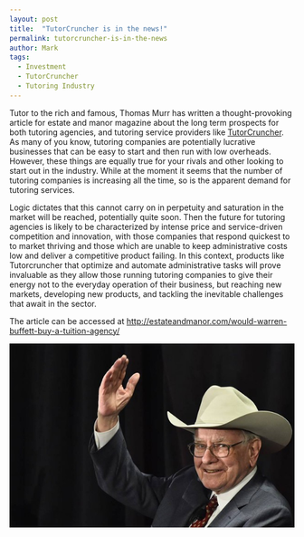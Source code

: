 ```yaml
---
layout: post
title:  "TutorCruncher is in the news!"
permalink: tutorcruncher-is-in-the-news
author: Mark
tags:
  - Investment
  - TutorCruncher
  - Tutoring Industry
---
```

Tutor to the rich and famous, Thomas Murr has written a thought-provoking
article for estate and manor magazine about the long term prospects for both
tutoring agencies, and tutoring service providers like [TutorCruncher](/). As many
of you know, tutoring companies are potentially lucrative businesses that can
be easy to start and then run with low overheads. However, these things are
equally true for your rivals and other looking to start out in the industry.
While at the moment it seems that the number of tutoring companies is
increasing all the time, so is the apparent demand for tutoring services.

Logic dictates that this cannot carry on in perpetuity and saturation in the
market will be reached, potentially quite soon. Then the future for tutoring
agencies is likely to be characterized by intense price and service-driven
competition and innovation, with those companies that respond quickest to to
market thriving and those which are unable to keep administrative costs low
and deliver a competitive product failing. In this context, products like
Tutorcruncher that optimize and automate administrative tasks will prove
invaluable as they allow those running tutoring companies to give their energy
not to the everyday operation of their business, but reaching new markets,
developing new products, and tackling the inevitable challenges that await in
the sector. 

The article can be accessed at [ http://estateandmanor.com/would-warren-buffett-buy-a-tuition-agency/ ](http://estateandmanor.com/would-warren-buffett-buy-a-tuition-agency/)

<div class="img-holder full-width">
  <img src="/img/blogs/warrenbuffett-620x400.jpg" alt="Warren Buffett"/>
</div>
